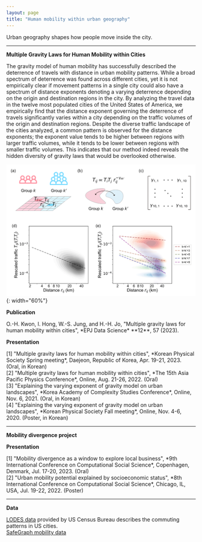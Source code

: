 ```yaml
---
layout: page
title: "Human mobility within urban geography"
---
```


Urban geography shapes how people move inside the city. 

---

**Multiple Gravity Laws for Human Mobility within Cities**

<span class="small">
The gravity model of human mobility has successfully described the deterrence of travels with distance in urban mobility patterns. While a broad spectrum of deterrence was found across different cities, yet it is not empirically clear if movement patterns in a single city could also have a spectrum of distance exponents denoting a varying deterrence depending on the origin and destination regions in the city. By analyzing the travel data in the twelve most populated cities of the United States of America, we empirically find that the distance exponent governing the deterrence of travels significantly varies within a city depending on the traffic volumes of the origin and destination regions. Despite the diverse traffic landscape of the cities analyzed, a common pattern is observed for the distance exponents; the exponent value tends to be higher between regions with larger traffic volumes, while it tends to be lower between regions with smaller traffic volumes. This indicates that our method indeed reveals the hidden diversity of gravity laws that would be overlooked otherwise.
</span>

![Schematics of the study](/projects/img/gravity_schematics.png "Schematics of the study"){: width="60%"}

**Publication**

<span class="small">
O.-H. Kwon, I. Hong, W.-S. Jung, and H.-H. Jo, "Multiple gravity laws for human mobility within cities", *EPJ Data Science* **12**, 57 (2023). <br>
</span>

**Presentation**

<span class="small"> 
[1] "Multiple gravity laws for human mobility within cities", *Korean Physical Society Spring meeting*, Daejeon, Republic of Korea, Apr. 19-21, 2023. (Oral, in Korean)<br>
[2] "Multiple gravity laws for human mobility within cities", *The 15th Asia Pacific Physics Conference*, Online, Aug. 21-26, 2022. (Oral)<br>
[3] "Explaining the varying exponent of gravity model on urban landscapes", *Korea Academy of Complexity Studies Conference*, Online, Nov. 6, 2021. (Oral, in Korean)<br>
[4] "Explaining the varying exponent of gravity model on urban landscapes", *Korean Physical Society Fall meeting*, Online, Nov. 4-6, 2020. (Poster, in Korean)<br>
</span>

---

**Mobility divergence project**

**Presentation**

<span class="small"> 
[1] "Mobility divergence as a window to explore local business", *9th International Conference on Computational Social Science*, Copenhagen, Denmark, Jul. 17-20, 2023. (Oral)<br>
[2] "Urban mobility potential explained by socioeconomic status", *8th International Conference on Computational Social Science*, Chicago, IL, USA, Jul. 19-22, 2022. (Poster)<br>
</span>

---

**Data**

<span class="small"> 
<a href="https://lehd.ces.census.gov/data/">LODES data</a> provided by US Census Bureau describes the commuting patterns in US cities.<br>
<a href="https://docs.safegraph.com/docs/">SafeGraph mobility data</a><br>
</span>
